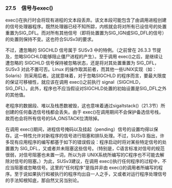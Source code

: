 ### 27.5　信号与exec()

exec()在执行时会将现有进程的文本段丢弃。该文本段可能包含了由调用进程创建的信号处理器程序。既然处理器已经不知所踪，内核就会将对所有已设信号的处置重置为SIG_DFL。而对所有其他信号（即将处置置为SIG_IGN或SIG_DFL的信号）的处置则保持不变。这也符合SUSv3的要求。

不过，遭忽略的 SIGCHLD 信号属于 SUSv3 中的特例。（之前曾在 26.3.3 节提及，忽略SIGCHLD能够阻止僵尸进程的产生）。至于调用 exec()之后，是继续让遭忽略的 SIGCHLD 信号保持被忽略状态，还是将对其处置重置为 SIG_DFL，SUSv3 对此不置可否。Linux 的操作取其前者，而其他一些UNIX实现（如：Solaris）则采用后者。这就意味着，对于忽略SIGCHLD 的程序而言，要最大限度的保证可移植性，就应该在调用 exec()之前执行 signal（SIGCHLD，SIG_DFL）。此外，程序也不应当假设对SIGCHLD处置的初始设置是SIG_DFL之外的其他值。

老程序的数据段、堆以及栈悉数被毁，这也意味着通过sigaltstack()（21.3节）所创建的任何备选信号栈都会丢失。由于 exec()在调用期间不会保护备选信号栈，故而也会将所有信号的SA_ONSTACK位清除掉。

在调用 exec()期间，进程信号掩码以及挂起（pending）信号的设置均得以保存。这一特性允许对新程序的信号进行阻塞和排队处理。不过，SUSv3 指出，许多现有应用程序的编写都基于如下的错误假设：程序启动时将对某些特定信号的处置置为 SIG_DFL，又或者并未阻塞这些信号。（特别是，C语言标准对信号的规范很弱，对信号阻塞也未置一词，所以为非 UNIX系统所编写的C程序也不可能去解除对信号的阻塞。）为此，SUSv3建议，在调用 exec()执行任何程序的过程中，不应当阻塞或忽略信号。这里的“任何程序”是指并非由 exec()的调用者所编写的程序。至于说如果执行和被执行的程序均出自一人之手，又或者对运行程序处理信号的手法知根知底，那自然又另当别论。

